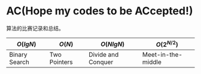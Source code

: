 # AC(Hope my codes to be ACcepted!)

算法的比赛记录和总结。

$O(lgN)$      | $O(N)$       | $O(NlgN)$          | $O(2^{N/2})$
------------- | ------------ | ------------------ | ------------------
Binary Search | Two Pointers | Divide and Conquer | Meet-in-the-middle

